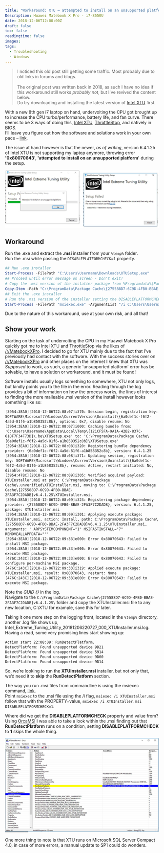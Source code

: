 ```yaml
---
title: "Workaround: XTU – attempted to install on an unsupported platform"
Description: Huawei Matebook X Pro - i7-8550U
date: 2018-12-06T12:00:00Z
draft: false
toc: false
readingtime: false
images:
tags:
  - Troubleshooting
  - Windows
---
```


> I noticed this old post still getting some traffic. Most probably due to old links in forums and blogs.\
> \
> The original post was written back in 2018, as such I have no idea if this workaround still works _probably not_, but I've revived the content below.\
> Do try downloading and installing the latest version of [Intel XTU](https://www.intel.com/content/www/us/en/download/17881/intel-extreme-tuning-utility-intel-xtu.html) first.

With a new 8th gen i7 laptop on hand, undervolting the CPU got brought up to increase the CPU turbo/performance, battery life, and fan curve. There seems to be 3 ways of doing this, [Intel XTU](https://www.intel.com/content/www/us/en/search.html?ws=idsa-default#q=intel%20xtu&sort=relevancy&f:@tabfilter=[Downloads]), [ThrottleStop](https://www.techpowerup.com/download/techpowerup-throttlestop/), and natively in BIOS.\
I’ll leave you figure out how the software and solutions work in your own pace – [link](https://bradshacks.com/matebook-x-pro-throttling/).

The issue at hand however is that the newer, _as of writing_, version 6.4.1.25 of Intel XTU is not supporting my laptop anymore, throwing error **'0x80070643', 'attempted to install on an unsupported platform'** during the setup.

![Error message](xtuerrormessage-1.jpg)

## Workaround

Run the .exe and extract the **.msi** installer from your `%temp%` folder.\
Run the .msi while passing the `DISABLEPLATFORMCHECK=1` property.

```powershell
## Run .exe installer
Start-Process -FilePath "C:\Users\Username\Downloads\XTUSetup.exe"
## Proceed until error message on screen - Don't exit!
# Copy the .msi version of the installer package from %Programdata%\Package Cache\ location
Copy-Item -Path "C:\ProgramData\Package Cache\{275588D7-6C9D-4FB0-BBAE-2FA3F7C2DADB}v6.4.1.25\XTUInstaller.msi" -Destination "C:\Users\Username\Downloads\XTUInstaller.msi"
## Exit the .exe installer
# Run the .msi version of the installer setting the DISABLEPLATFORMCHECK property to '1'
Start-Process -FilePath "msiexec.exe" -ArgumentList "/i C:\Users\Username\Downloads\XTUInstaller.msi DISABLEPLATFORMCHECK=1"
```

Due to the nature of this workaround, use at your own risk, and all that!

## Show your work

Starting on the task of undervolting the CPU in my Huawei Matebook X Pro quickly got me to [Intel XTU](https://www.intel.com/content/www/us/en/search.html?ws=idsa-default#q=intel%20xtu&sort=relevancy&f:@tabfilter=[Downloads]) and [ThrottleStop](https://www.techpowerup.com/download/techpowerup-throttlestop/) via the likes of [/r/MatebookXPro](https://www.reddit.com/r/MatebookXPro/). I decided to go for XTU mainly due to the fact that I’ve previously had contact with the software.
With the success stories over on [/r/MatebookXPro](https://www.reddit.com/r/MatebookXPro/) and other places on the internet I knew that XTU was _Supposed_ to work, as such, a generic 'unsupported platform' error has be solvable, to have a solution or workaround, and it must be found!

Software installs usually logs something to somewhere, XTU not only logs, but kindly points you to the file in the error.
Reading through the log provides a bit of information on how the process works, the lines of interest to finding the more malleable .msi version of the install however looks something like so:

```text {data-label="Intel_Extreme_Tuning_Utility_20181206220727.log" data-line="5"}
[3954:3EA0][2018-12-06T22:08:07]i370: Session begin, registration key: SOFTWARE\Microsoft\Windows\CurrentVersion\Uninstall\{6a0def1c-f6f2-4a5d-81f6-a1b858352c8b}, options: 0x7, disable resume: No
[3954:3EA0][2018-12-06T22:08:07]i000: Caching bundle from: 'C:\Users\Username\AppData\Local\Temp\{121CF5FA-9A1A-42B2-837C-618F7F34F73D}\.be\XTUSetup.exe' to: 'C:\ProgramData\Package Cache\{6a0def1c-f6f2-4a5d-81f6-a1b858352c8b}\XTUSetup.exe'
[3954:3EA0][2018-12-06T22:08:08]i320: Registering bundle dependency provider: {6a0def1c-f6f2-4a5d-81f6-a1b858352c8b}, version: 6.4.1.25
[3954:3EA0][2018-12-06T22:08:08]i371: Updating session, registration key: SOFTWARE\Microsoft\Windows\CurrentVersion\Uninstall\{6a0def1c-f6f2-4a5d-81f6-a1b858352c8b}, resume: Active, restart initiated: No, disable resume: No
[3954:47BC][2018-12-06T22:08:09]i305: Verified acquired payload: XTUInstaller.msi at path: C:\ProgramData\Package Cache\.unverified\XTUInstaller.msi, moving to: C:\ProgramData\Package Cache\{275588D7-6C9D-4FB0-BBAE-2FA3F7C2DADB}v6.4.1.25\XTUInstaller.msi.
[3954:3EA0][2018-12-06T22:08:09]i323: Registering package dependency provider: {275588D7-6C9D-4FB0-BBAE-2FA3F7C2DADB}, version: 6.4.1.25, package: XTUInstaller.msi
[3954:3EA0][2018-12-06T22:08:09]i301: Applying execute package: XTUInstaller.msi, action: Install, path: C:\ProgramData\Package Cache\{275588D7-6C9D-4FB0-BBAE-2FA3F7C2DADB}v6.4.1.25\XTUInstaller.msi, arguments: ' ARPSYSTEMCOMPONENT="1" MSIFASTINSTALL="7" REMOVEALLAPPDATA=""'
[3954:3EA0][2018-12-06T22:09:33]e000: Error 0x80070643: Failed to install MSI package.
[3954:3EA0][2018-12-06T22:09:33]e000: Error 0x80070643: Failed to execute MSI package.
[476C:243C][2018-12-06T22:09:33]e000: Error 0x80070643: Failed to configure per-machine MSI package.
[476C:243C][2018-12-06T22:09:33]i319: Applied execute package: XTUInstaller.msi, result: 0x80070643, restart: None
[476C:243C][2018-12-06T22:09:33]e000: Error 0x80070643: Failed to execute MSI package.
```

Note the _GUID {}_ in the log.\
Navigate to the `C:\ProgramData\Package Cache\{275588D7-6C9D-4FB0-BBAE-2FA3F7C2DADB}v6.4.1.25\` folder and copy the XTUInstaller.msi file to any new location, C:\XTU for example, save this for later.

Taking it one more step on the logging front, located in the `%temp%` directory, another .log file shows up, Intel_Extreme_Tuning_Utility_20181206220727_000_XTUInstaller.msi.log.\
Having a read, some very promising lines start showing up:

```text {data-label="Intel_Extreme_Tuning_Utility_20181206220727_000_XTUInstaller.msi.log" data-line="1"}
Action start 22:08:09: RunDetectPlatform.
DetectPlatform: Found unsupported device 9D21
DetectPlatform: Found unsupported device 5914
DetectPlatform: Found unsupported device 9D60
DetectPlatform: Found unsupported device 9D14
```

So, we’re looking to run the **XTUInstaller.msi** installer, but not only that, we’d need it to **skip** the **RunDetectPlatform** section.

The way you run .msi files from commandline is using the msiexec command, [link](https://docs.microsoft.com/en-us/windows/desktop/msi/command-line-options).\
Point `msiexec` to the .msi file using the /i flag, `msiexec /i XTUInstaller.msi` follow that with the PROPERTY=value, `msiexec /i XTUInstaller.msi DISABLEPLATFORMCHECK=1`.

Where did we get the **DISABLEPLATFORMCHECK** property and value from?\
Using [OrcaMSI](https://docs.microsoft.com/en-us/windows/desktop/msi/orca-exe) I was able to take a look within the .msi finding out that **RunDetectPlatform** runs on a condition, setting **DISABLEPLATFORMCHECK** to **1** skips the whole thing.

![OrcaMSI](xtuinstallerorca1.jpg)

One more thing to note is that XTU runs on Microsoft SQL Server Compact 4.0, in case of more errors, a manual update to SP1 could do wonders.
